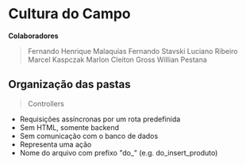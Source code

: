 # Cultura do Campo

**Colaboradores**

> Fernando Henrique Malaquias
> Fernando Stavski
> Luciano Ribeiro
> Marcel Kaspczak
> Marlon Cleiton Gross
> Willian Pestana


## Organização das pastas

> Controllers
- Requisições assíncronas por um rota predefinida
- Sem HTML, somente backend
- Sem comunicação com o banco de dados
- Representa uma ação
- Nome do arquivo com prefixo "do_" (e.g. do_insert_produto)
